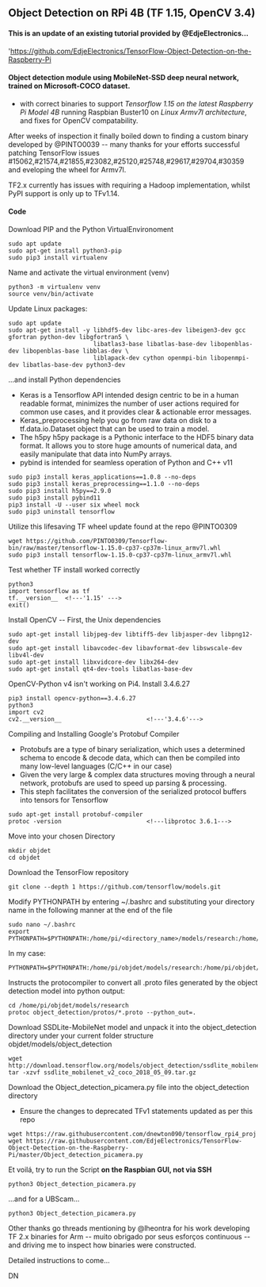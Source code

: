 ## Object Detection on RPi 4B (TF 1.15, OpenCV 3.4)

#### This is an update of an existing tutorial provided by @EdjeElectronics...
'https://github.com/EdjeElectronics/TensorFlow-Object-Detection-on-the-Raspberry-Pi

#### Object detection module using MobileNet-SSD deep neural network, trained on Microsoft-COCO dataset. 
* with correct binaries to support *Tensorflow 1.15 on the latest Raspberry Pi Model 4B* running Raspbian Buster10 on *Linux Armv7l architecture*, and fixes for OpenCV compatability.  

After weeks of inspection it finally boiled down to finding a custom binary developed by @PINTO0039 
-- many thanks for your efforts  successful patching TensorFlow issues #15062,#21574,#21855,#23082,#25120,#25748,#29617,#29704,#30359 and eveloping the wheel for Armv7l.
 
TF2.x currently has issues with requiring a Hadoop implementation, whilst PyPI support is only up to TFv1.14.

#### Code
Download PIP and the Python VirtualEnvironoment
```
sudo apt update
sudo apt-get install python3-pip
sudo pip3 install virtualenv 
```
Name and activate the virtual environment (venv)
```
python3 -m virtualenv venv 
source venv/bin/activate
```
 
Update Linux packages:
```
sudo apt update
sudo apt-get install -y libhdf5-dev libc-ares-dev libeigen3-dev gcc gfortran python-dev libgfortran5 \
                        libatlas3-base libatlas-base-dev libopenblas-dev libopenblas-base libblas-dev \
                        liblapack-dev cython openmpi-bin libopenmpi-dev libatlas-base-dev python3-dev
```
...and install Python dependencies
* Keras is a Tensorflow API intended design centric to be in a human readable format, minimizes the number of user actions required for common use cases, and it provides clear & actionable error messages.
* Keras_preprocessing help you go from raw data on disk to a tf.data.io.Dataset object that can be used to train a model.
* The h5py h5py package is a Pythonic interface to the HDF5 binary data format. It allows you to store huge amounts of numerical data, and easily manipulate that data into NumPy arrays.
* pybind is intended for seamless operation of Python and C++ v11

```
sudo pip3 install keras_applications==1.0.8 --no-deps
sudo pip3 install keras_preprocessing==1.1.0 --no-deps
sudo pip3 install h5py==2.9.0
sudo pip3 install pybind11
pip3 install -U --user six wheel mock
sudo pip3 uninstall tensorflow
```
Utilize this lifesaving TF wheel update found at the repo @PINTO0309
```
wget https://github.com/PINTO0309/Tensorflow-bin/raw/master/tensorflow-1.15.0-cp37-cp37m-linux_armv7l.whl
sudo pip3 install tensorflow-1.15.0-cp37-cp37m-linux_armv7l.whl
```

Test whether TF install worked correctly
```
python3
import tensorflow as tf
tf.__version__  <!---'1.15' --->
exit()
```

Install OpenCV
-- First, the Unix dependencies
```
sudo apt-get install libjpeg-dev libtiff5-dev libjasper-dev libpng12-dev
sudo apt-get install libavcodec-dev libavformat-dev libswscale-dev libv4l-dev
sudo apt-get install libxvidcore-dev libx264-dev
sudo apt-get install qt4-dev-tools libatlas-base-dev
```
OpenCV-Python v4 isn't working on Pi4. Install 3.4.6.27
```
pip3 install opencv-python==3.4.6.27
python3
import cv2
cv2.__version__                        <!---'3.4.6'--->
```
Compiling and Installing Google's Protobuf Compiler

* Protobufs are a type of binary serialization, which uses a determined schema to encode & decode data, which can then be compiled into many low-level languages (C/C++ in our case) 
* Given the very large & complex data structures moving through a neural network, protobufs are used to speed up parsing & processing. 
* This steph facilitates the conversion of the serialized protocol buffers into tensors for Tensorflow
```
sudo apt-get install protobuf-compiler
protoc -version                        <!---libprotoc 3.6.1--->
```
Move into your chosen Directory
```
mkdir objdet
cd objdet
```
Download the TensorFlow repository
```
git clone --depth 1 https://github.com/tensorflow/models.git
```
Modify PYTHONPATH by entering ~/.bashrc and substituting your directory name in the following manner at the end of the file
```
sudo nano ~/.bashrc
export PYTHONPATH=$PYTHONPATH:/home/pi/<directory_name>/models/research:/home/pi/<directory_name>/models/research/slim
```
In my case:
```
PYTHONPATH=$PYTHONPATH:/home/pi/objdet/models/research:/home/pi/objdet/models/research/slim
```
Instructs the protocompiler to convert all .proto files generated by the object detection model into python output:
```
cd /home/pi/objdet/models/research
protoc object_detection/protos/*.proto --python_out=.
```
Download SSDLite-MobileNet model and unpack it into the object_detection directory under your current folder structure objdet/models/object_detection
```
wget http://download.tensorflow.org/models/object_detection/ssdlite_mobilenet_v2_coco_2018_05_09.tar.gz
tar -xzvf ssdlite_mobilenet_v2_coco_2018_05_09.tar.gz
```
Download the Object_detection_picamera.py file 
into the object_detection directory
* Ensure the changes to deprecated TFv1 statements updated as per this repo
```
wget https://raw.githubusercontent.com/dnewton090/tensorflow_rpi4_proj
wget https://raw.githubusercontent.com/EdjeElectronics/TensorFlow-Object-Detection-on-the-Raspberry-Pi/master/Object_detection_picamera.py
```
Et voilá, try to run the Script **on the Raspbian GUI, not via SSH**
```
python3 Object_detection_picamera.py 
```
...and for a UBScam...

```
python3 Object_detection_picamera.py 
```

Other thanks go threads mentioning by @lheontra for his work developing TF 2.x binaries for Arm -- muito obrigado por seus esforços continuous -- and driving me to inspect how binaries were constructed. 

Detailed instructions to come...

DN
